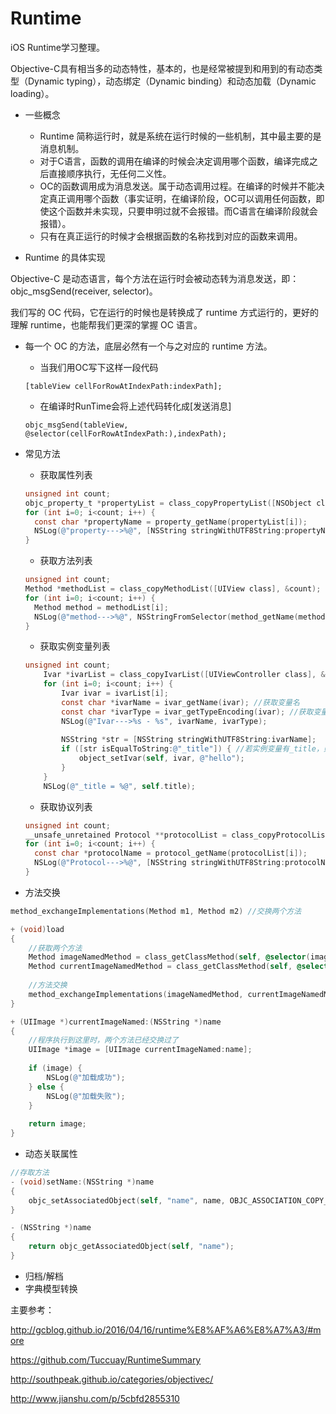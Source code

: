 # Runtime
iOS Runtime学习整理。

Objective-C具有相当多的动态特性，基本的，也是经常被提到和用到的有动态类型（Dynamic typing），动态绑定（Dynamic binding）和动态加载（Dynamic loading）。

- 一些概念

  - Runtime 简称运行时，就是系统在运行时候的一些机制，其中最主要的是消息机制。
  - 对于C语言，函数的调用在编译的时候会决定调用哪个函数，编译完成之后直接顺序执行，无任何二义性。
  - OC的函数调用成为消息发送。属于动态调用过程。在编译的时候并不能决定真正调用哪个函数（事实证明，在编译阶段，OC可以调用任何函数，即使这个函数并未实现，只要申明过就不会报错。而C语言在编译阶段就会报错）。
  - 只有在真正运行的时候才会根据函数的名称找到对应的函数来调用。
- Runtime 的具体实现


Objective-C 是动态语言，每个方法在运行时会被动态转为消息发送，即：objc_msgSend(receiver, selector)。

我们写的 OC 代码，它在运行的时候也是转换成了 runtime 方式运行的，更好的理解 runtime，也能帮我们更深的掌握 OC 语言。

- 每一个 OC 的方法，底层必然有一个与之对应的 runtime 方法。
  - 当我们用OC写下这样一段代码

  `[tableView cellForRowAtIndexPath:indexPath];`

  - 在编译时RunTime会将上述代码转化成[发送消息]

  `objc_msgSend(tableView, @selector(cellForRowAtIndexPath:),indexPath);`


- 常见方法

  - 获取属性列表

  ```objective-c
  unsigned int count;
  objc_property_t *propertyList = class_copyPropertyList([NSObject class], &count);
  for (int i=0; i<count; i++) {
  	const char *propertyName = property_getName(propertyList[i]);
  	NSLog(@"property--->%@", [NSString stringWithUTF8String:propertyName]);
  }
  ```

  - 获取方法列表

  ```objective-c
  unsigned int count;
  Method *methodList = class_copyMethodList([UIView class], &count);
  for (int i=0; i<count; i++) {
  	Method method = methodList[i];
  	NSLog(@"method--->%@", NSStringFromSelector(method_getName(method)));
  }
  ```

  - 获取实例变量列表

  ```objective-c
  unsigned int count;
      Ivar *ivarList = class_copyIvarList([UIViewController class], &count);
      for (int i=0; i<count; i++) {
          Ivar ivar = ivarList[i];
          const char *ivarName = ivar_getName(ivar); //获取变量名
          const char *ivarType = ivar_getTypeEncoding(ivar); //获取变量编码类型
          NSLog(@"Ivar--->%s - %s", ivarName, ivarType);
          
          NSString *str = [NSString stringWithUTF8String:ivarName];
          if ([str isEqualToString:@"_title"]) { //若实例变量有_title，则给它赋值
              object_setIvar(self, ivar, @"hello");
          }
      }
      NSLog(@"_title = %@", self.title);
  ```

  - 获取协议列表

  ```objective-c
  unsigned int count;
  __unsafe_unretained Protocol **protocolList = class_copyProtocolList([UITableView class], &count);
  for (int i=0; i<count; i++) {
  	const char *protocolName = protocol_getName(protocolList[i]);
  	NSLog(@"Protocol--->%@", [NSString stringWithUTF8String:protocolName]);
  }
  ```


- 方法交换

```objective-c
method_exchangeImplementations(Method m1, Method m2) //交换两个方法

+ (void)load
{
    //获取两个方法
    Method imageNamedMethod = class_getClassMethod(self, @selector(imageNamed:));
    Method currentImageNamedMethod = class_getClassMethod(self, @selector(currentImageNamed:));
    
    //方法交换
    method_exchangeImplementations(imageNamedMethod, currentImageNamedMethod);
}

+ (UIImage *)currentImageNamed:(NSString *)name
{
    //程序执行到这里时，两个方法已经交换过了
    UIImage *image = [UIImage currentImageNamed:name];
    
    if (image) {
        NSLog(@"加载成功");
    } else {
        NSLog(@"加载失败");
    }
    
    return image;
}
```

- 动态关联属性

```objective-c
//存取方法
- (void)setName:(NSString *)name
{
    objc_setAssociatedObject(self, "name", name, OBJC_ASSOCIATION_COPY_NONATOMIC);
}

- (NSString *)name
{
    return objc_getAssociatedObject(self, "name");
}
```

- 归档/解档
- 字典模型转换





主要参考：

http://gcblog.github.io/2016/04/16/runtime%E8%AF%A6%E8%A7%A3/#more

https://github.com/Tuccuay/RuntimeSummary

http://southpeak.github.io/categories/objectivec/

http://www.jianshu.com/p/5cbfd2855310